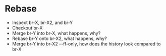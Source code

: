 Rebase
=====================

- Inspect br-X, br-X2, and br-Y
- Checkout br-X
- Merge br-Y into br-X, what happens, why?
- Rebase br-Y onto br-X2, what happens, why?
- Merge br-Y into br-X2 --ff-only, how does the history look compared to br-X
